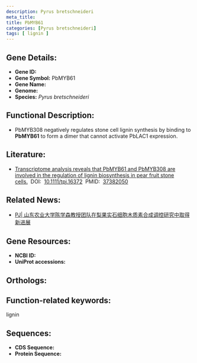 ```yaml
---
description: Pyrus bretschneideri
meta_title:
title: PbMYB61
categories: [Pyrus bretschneideri]
tags: [ lignin ]
---
```


## Gene Details:
- **Gene ID:**	[]()
- **Gene Symbol:** PbMYB61
- **Gene Name:** 
- **Genome:** []()
- **Species:** *Pyrus bretschneideri*

## Functional Description:
   -  PbMYB308 negatively regulates stone cell lignin synthesis by binding to **PbMYB61** to form a dimer that cannot activate PbLAC1 expression.

## Literature:
   - [Transcriptome analysis reveals that PbMYB61 and PbMYB308 are involved in the regulation of lignin biosynthesis in pear fruit stone cells.]( https://onlinelibrary.wiley.com/doi/10.1111/tpj.16372)&nbsp;&nbsp;DOI:&nbsp;&nbsp;[10.1111/tpj.16372](https://onlinelibrary.wiley.com/doi/10.1111/tpj.16372)&nbsp;&nbsp;PMID:&nbsp;&nbsp;[37382050](https://pubmed.ncbi.nlm.nih.gov/37382050/)

## Related News:
   - [​PJ| 山东农业大学陈学森教授团队在梨果实石细胞木质素合成调控研究中取得新进展](https://mp.weixin.qq.com/s/DKCoKhQ_J3syXLU1qlCudw)

## Gene Resources:
- **NCBI ID:** [](https://www.ncbi.nlm.nih.gov/gene/?term=)
- **UniProt accessions:** [](https://www.uniprot.org/uniprotkb//entry)

## Orthologs:


## Function-related keywords:
lignin

## Sequences:
- **CDS Sequence:**
- **Protein Sequence:**
